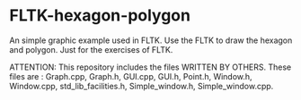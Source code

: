 # FLTK-hexagon-polygon
An simple graphic example used in FLTK. Use the FLTK to draw the hexagon and polygon. Just for the exercises of FLTK.

ATTENTION:
This repository includes the files WRITTEN BY OTHERS.
These files are :
Graph.cpp, Graph.h, GUI.cpp, GUI.h, Point.h, Window.h, Window.cpp, std_lib_facilities.h, Simple_window.h, Simple_window.cpp.

